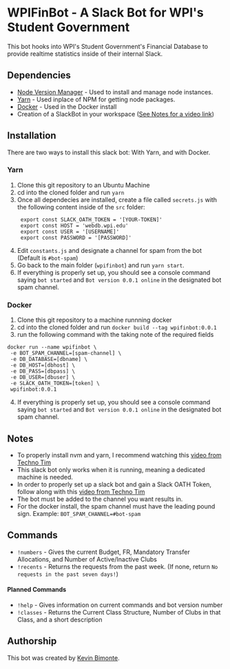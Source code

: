 # WPIFinBot - A Slack Bot for WPI's Student Government
This bot hooks into WPI's Student Government's Financial Database to provide realtime statistics inside of their internal Slack. 

## Dependencies
-  [Node Version Manager](https://github.com/nvm-sh/nvm) - Used to install and manage node instances.
-  [Yarn](https://classic.yarnpkg.com/en/docs/install#alternatives-stable) - Used inplace of NPM for getting node packages.
-  [Docker](https://docs.docker.com/get-docker/) - Used in the Docker install
-  Creation of a SlackBot in your workspace ([See Notes for a video link](#notes))

## Installation
There are two ways to install this slack bot: With Yarn, and with Docker.
### Yarn
1. Clone this git repository to an Ubuntu Machine
2. cd into the cloned folder and run `yarn`
3. Once all dependecies are installed, create a file called `secrets.js` with the following content inside of the `src` folder: 
   ```
    export const SLACK_OATH_TOKEN = '[YOUR-TOKEN]'
    export const HOST = 'webdb.wpi.edu'
    export const USER = '[USERNAME]'
    export const PASSWORD = '[PASSWORD]'
   ``` 
4. Edit `constants.js` and designate a channel for spam from the bot (Default is `#bot-spam`)
5. Go back to the main folder (`wpifinbot`) and run `yarn start`.
6. If everything is properly set up, you should see a console command saying `bot started` and `Bot version 0.0.1 online` in the designated bot spam channel.
### Docker
1. Clone this git repository to a machine runnning docker
2. cd into the cloned folder and run `docker build --tag wpifinbot:0.0.1`
3. run the following command with the taking note of the required fields
```
docker run --name wpifinbot \
 -e BOT_SPAM_CHANNEL=[spam-channel] \
 -e DB_DATABASE=[dbname] \
 -e DB_HOST=[dbhost] \
 -e DB_PASS=[dbpass] \
 -e DB_USER=[dbuser] \
 -e SLACK_OATH_TOKEN=[token] \
 wpifinbot:0.0.1
```
4. If everything is properly set up, you should see a console command saying `bot started` and `Bot version 0.0.1 online` in the designated bot spam channel.

## Notes
-  To properly install nvm and yarn, I recommend watching this [video from Techno Tim](https://www.youtube.com/watch?v=kL8iGErULiw)
-  This slack bot only works when it is running, meaning a dedicated machine is needed.
-  In order to properly set up a slack bot and gain a Slack OATH Token, follow along with this [video from Techno Tim](https://www.youtube.com/watch?v=AajBk59nOgw&t=255s)
-  The bot must be added to the channel you want results in.
-  For the docker install, the spam channel must have the leading pound sign. Example: `BOT_SPAM_CHANNEL=#bot-spam`

## Commands
-  `!numbers` - Gives the current Budget, FR, Mandatory Transfer Allocations, and Number of Active/Inactive Clubs
-  `!recents` - Returns the requests from the past week. (If none, return `No requests in the past seven days!`)

#### Planned Commands
-  `!help` - Gives information on current commands and bot version number
-  `!classes` - Returns the Current Class Structure, Number of Clubs in that Class, and a short description

## Authorship
This bot was created by [Kevin Bimonte](http://www.github.com/kcbimonte).
